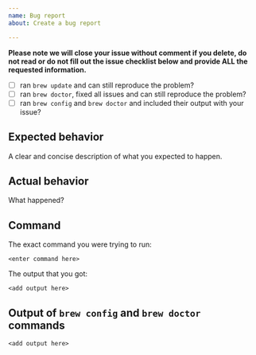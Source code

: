 ```yaml
---
name: Bug report
about: Create a bug report

---
```


**Please note we will close your issue without comment if you delete, do not read or do not fill out the issue checklist below and provide ALL the requested information.**

- [ ] ran `brew update` and can still reproduce the problem?
- [ ] ran `brew doctor`, fixed all issues and can still reproduce the problem?
- [ ] ran `brew config` and `brew doctor` and included their output with your issue?

## Expected behavior

A clear and concise description of what you expected to happen.

## Actual behavior

What happened?

## Command

The exact command you were trying to run:

```
<enter command here>
```

The output that you got:

```
<add output here>
```

## Output of `brew config` and `brew doctor` commands

```
<add output here>
```
